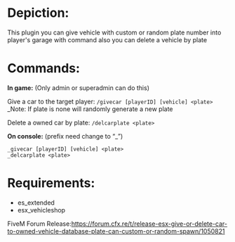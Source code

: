 # **Depiction:**
This plugin you can give vehicle with custom or random plate number into player's garage with command
also you can delete a vehicle by plate

# **Commands:**
**In game:** (Only admin or superadmin can do this)

Give a car to the target player: ``/givecar [playerID] [vehicle] <plate>``
_Note: If plate is none will randomly generate a new plate

Delete a owned car by plate: ``/delcarplate <plate>``

**On console:** (prefix need change to “_”)
```
_givecar [playerID] [vehicle] <plate>
_delcarplate <plate>
```

# **Requirements:**
* es_extended
* esx_vehicleshop 

FiveM Forum Release:https://forum.cfx.re/t/release-esx-give-or-delete-car-to-owned-vehicle-database-plate-can-custom-or-random-spawn/1050821
